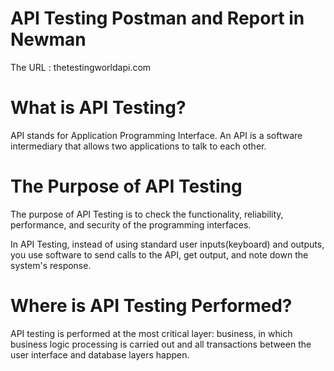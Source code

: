# API Testing Postman and Report in Newman
The URL : thetestingworldapi.com

# What is API Testing?
API stands for Application Programming Interface. An API is a software intermediary that allows two applications to talk
to each other.

# The Purpose of API Testing
The purpose of API Testing is to check the functionality, reliability, performance, and security of the programming interfaces.

In API Testing, instead of using standard user inputs(keyboard) and outputs, you use software to send calls to the API, get output, and note down the system's response.

# Where is API Testing Performed?
API testing is performed at the most critical layer: business, in which business logic processing is carried out and all transactions between the user interface and database layers happen.
